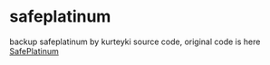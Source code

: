 # safeplatinum
backup safeplatinum by kurteyki source code, original code is here <a href="https://github.com/kurteyki/SafePlatinum">SafePlatinum</a>
